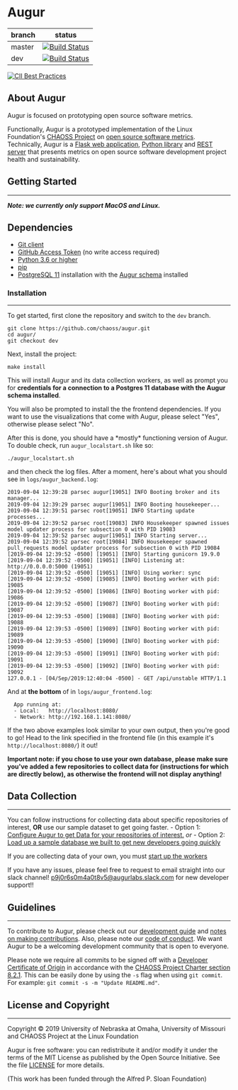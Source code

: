 # Augur

branch | status
   --- | ---
master | [![Build Status](https://travis-ci.org/chaoss/augur.svg?branch=master)](https://travis-ci.org/chaoss/augur)
   dev | [![Build Status](https://travis-ci.org/chaoss/augur.svg?branch=dev)](https://travis-ci.org/chaoss/augur)

[![CII Best Practices](https://bestpractices.coreinfrastructure.org/projects/2788/badge)](https://bestpractices.coreinfrastructure.org/projects/2788)

## About Augur

Augur is focused on prototyping open source software metrics.

Functionally, Augur is a prototyped implementation of the Linux Foundation's [CHAOSS Project](http://chaoss.community) on [open source software metrics](https://github.com/chaoss/metrics). Technically, Augur is a [Flask web application](http://augurlabs.io), [Python library](http://augur.augurlabs.io/static/docs/) and [REST server](http://augur.augurlabs.io/static/api_docs/) that presents metrics on open source software development project health and sustainability.

## Getting Started
-------------------

_**Note: we currently only support MacOS and Linux.**_

Dependencies
------------
- [Git client](https://git-scm.com/book/en/v2/Getting-Started-Installing-Git)
- [GitHub Access Token](https://github.com/settings/tokens) (no write access required)
- [Python 3.6 or higher](https://www.python.org/downloads/)
- [pip](https://pip.pypa.io/en/stable/installing/)
- [PostgreSQL 11](https://www.postgresql.org/download/) installation with the [Augur schema](https://github.com/chaoss/augur/blob/dev/augur/persistence_schema/new-augur.0.0.77.8-release.sql) installed
 
### Installation
----------------

To get started, first clone the repository and switch to the `dev` branch.
```
git clone https://github.com/chaoss/augur.git
cd augur/
git checkout dev
```

Next, install the project:
```
make install
```

This will install Augur and its data collection workers, as well as prompt you for **credentials for a connection to a Postgres 11 database with the Augur schema installed**.

You will also be prompted to install the the frontend dependencies. If you want to use the visualizations that come with Augur, please select "Yes", otherwise please select "No".

After this is done, you should have a \*mostly\* functioning version of Augur. To double check, run `augur_localstart.sh` like so:
```
./augur_localstart.sh
```
and then check the log files. After a moment, here's about what you should see in `logs/augur_backend.log`:
```
2019-09-04 12:39:28 parsec augur[19051] INFO Booting broker and its manager...
2019-09-04 12:39:29 parsec augur[19051] INFO Booting housekeeper...
2019-09-04 12:39:51 parsec root[19051] INFO Starting update processes...
2019-09-04 12:39:52 parsec root[19083] INFO Housekeeper spawned issues model updater process for subsection 0 with PID 19083
2019-09-04 12:39:52 parsec augur[19051] INFO Starting server...
2019-09-04 12:39:52 parsec root[19084] INFO Housekeeper spawned pull_requests model updater process for subsection 0 with PID 19084
[2019-09-04 12:39:52 -0500] [19051] [INFO] Starting gunicorn 19.9.0
[2019-09-04 12:39:52 -0500] [19051] [INFO] Listening at: http://0.0.0.0:5000 (19051)
[2019-09-04 12:39:52 -0500] [19051] [INFO] Using worker: sync
[2019-09-04 12:39:52 -0500] [19085] [INFO] Booting worker with pid: 19085
[2019-09-04 12:39:52 -0500] [19086] [INFO] Booting worker with pid: 19086
[2019-09-04 12:39:52 -0500] [19087] [INFO] Booting worker with pid: 19087
[2019-09-04 12:39:53 -0500] [19088] [INFO] Booting worker with pid: 19088
[2019-09-04 12:39:53 -0500] [19089] [INFO] Booting worker with pid: 19089
[2019-09-04 12:39:53 -0500] [19090] [INFO] Booting worker with pid: 19090
[2019-09-04 12:39:53 -0500] [19091] [INFO] Booting worker with pid: 19091
[2019-09-04 12:39:53 -0500] [19092] [INFO] Booting worker with pid: 19092
127.0.0.1 - [04/Sep/2019:12:40:04 -0500] - GET /api/unstable HTTP/1.1
```
And at **the bottom** of in `logs/augur_frontend.log`:
```
  App running at:
  - Local:   http://localhost:8080/
  - Network: http://192.168.1.141:8080/
```

If the two above examples look similar to your own output, then you're good to go! Head to the link specified in the frontend file (in this example it's `http://localhost:8080/`) it out!

**Important note: if you chose to use your own database, please make sure you've added a few repositories to collect data for (instructions for which are directly below), as otherwise the frontend will not display anything!**

## Data Collection
----------------

You can follow instructions for collecting data about specific repositories of interest, **OR** use our sample dataset to get going faster.
    - Option 1: [Configure Augur to get Data for your repositories of interest.](./docs/setup/augur-get-commit-data.md) *or*
    - Option 2: [Load up a sample database we built to get new developers going quickly](./docs/setup/augur-load-data.md)

If you are collecting data of your own, you must [start up the workers](./docs/setup/augur-get-workers-going.md)

If you have any issues, please feel free to request to email straight into our slack channel! p9j0r6s0m4a0t8v5@augurlabs.slack.com for new developer support!!  

## Guidelines
----------------

To contribute to Augur, please check out our [development guide](http://augur.augurlabs.io/static/docs/dev-guide/1-overview.html) and [notes on making contributions](CONTRIBUTING.md). Also, please note our [code of conduct](CODE_OF_CONDUCT.md). We want Augur to be a welcoming development community that is open to everyone.

Please note we require all commits to be signed off with a [Developer Certificate of Origin](https://developercertificate.org/) in accordance with the [CHAOSS Project Charter section 8.2.1](https://chaoss.community/about/charter/#user-content-8-intellectual-property-policy). This can be easily done by using the `-s` flag when using `git commit`. For example: `git commit -s -m "Update README.md"`.


## License and Copyright
----------------

Copyright © 2019 University of Nebraska at Omaha, University of Missouri and CHAOSS Project at the Linux Foundation

Augur is free software: you can redistribute it and/or modify it under the terms of the MIT License as published by the Open Source Initiative. See the file [LICENSE](LICENSE) for more details.

(This work has been funded through the Alfred P. Sloan Foundation)
